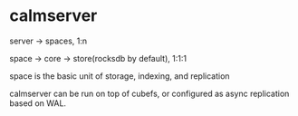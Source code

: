 # calmserver

server -> spaces, 1:n

space -> core -> store(rocksdb by default), 1:1:1

space is the basic unit of storage, indexing, and replication


calmserver can be run on top of cubefs, or configured as async replication based on WAL.



